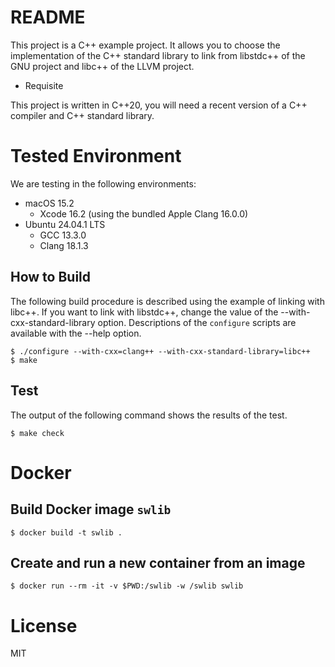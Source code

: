 # README

This project is a C++ example project. It allows you to choose the implementation of
the C++ standard library to link from libstdc++ of the GNU project and libc++ of the LLVM project.

* Requisite

This project is written in C++20, you will need a recent version of a C++ compiler and
C++ standard library. 

# Tested Environment

We are testing in the following environments:

* macOS 15.2
  * Xcode 16.2 (using the bundled Apple Clang 16.0.0)
* Ubuntu 24.04.1 LTS
  * GCC 13.3.0
  * Clang 18.1.3

## How to Build

The following build procedure is described using the example of linking with libc++.
If you want to link with libstdc++, change the value of the --with-cxx-standard-library
option.
Descriptions of the `configure` scripts are available with the --help option.

```
$ ./configure --with-cxx=clang++ --with-cxx-standard-library=libc++
$ make
```

## Test

The output of the following command shows the results of the test.

```
$ make check
```

# Docker

## Build Docker image `swlib`

```
$ docker build -t swlib .
```

## Create and run a new container from an image
```
$ docker run --rm -it -v $PWD:/swlib -w /swlib swlib 
```

# License

MIT
